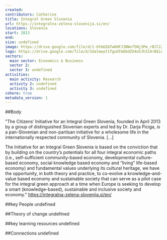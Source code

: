 ```yaml
---
created:
contributors: Catherine
title: Integral Green Slovenia
url: https://integralna-zelena-slovenija.si/en/
locations: Slovenia
start: 2013
end: 
size: undefined
image: https://drive.google.com/file/d/1-6YmUZmTwKHFJ3NWxf5Nj3Pm_rBJlI2Y/view?usp=drive_link
logo: https://drive.google.com/file/d/1Ualmwyt1fguUfmE6dZX4o5Jh314rBILG/view?usp=drive_link
sectors:
  main sector: Economics & Business
  sector 2: 
  sector 3: undefined
activities: 
  main activity: Research
  activity 2: undefined
  activity 3: undefined
cohere: true
metadata_version: 1
---
```



##Body

"The Citizens’ Initiative for an Integral Green Slovenia, founded in April 2013 by a group of distinguished Slovenian experts and led by Dr. Darja Piciga, is a pan-Slovenian and non-partisan initiative for a wholesome life in the internationally respected community of Slovenia. [...]

The Initiative for an Integral Green Slovenia is based on the conviction that by building on the country’s potentials for all four integral economic paths (i.e., self-sufficient community-based economy, developmental culture-based economy, social knowledge based economy and “living” life-based economy) and fundamental values underlying its cultural heritage, we have the opportunity, in both theory and practice, to co-evolve a knowledge-and-value based economy and sustainable society that can serve as a pilot case for the integral green approach at a time when Europe is seeking to develop a smart (knowledge-based), sustainable and inclusive society and economy."
https://integralna-zelena-slovenija.si/en/ 


##key People
undefined

##Theory of change
undefined

##key learning resources
undefined

##Connections
undefined

